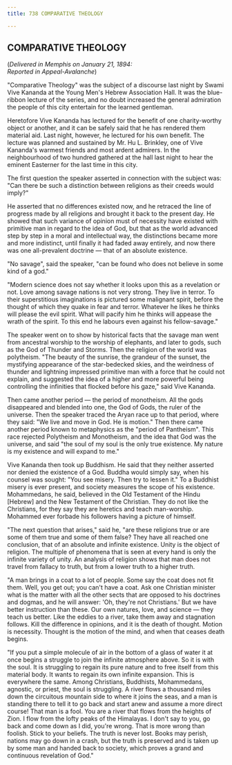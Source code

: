 ```yaml
---
title: 738 COMPARATIVE THEOLOGY

---
```

  

## COMPARATIVE THEOLOGY

(*Delivered in Memphis on January 21, 1894:  
Reported in Appeal-Avalanche*)

"Comparative Theology" was the subject of a discourse last night by
Swami Vive Kananda at the Young Men's Hebrew Association Hall. It was
the blue-ribbon lecture of the series, and no doubt increased the
general admiration the people of this city entertain for the learned
gentleman.

Heretofore Vive Kananda has lectured for the benefit of one
charity-worthy object or another, and it can be safely said that he has
rendered them material aid. Last night, however, he lectured for his own
benefit. The lecture was planned and sustained by Mr. Hu L. Brinkley,
one of Vive Kananda's warmest friends and most ardent admirers. In the
neighbourhood of two hundred gathered at the hall last night to hear the
eminent Easterner for the last time in this city.

The first question the speaker asserted in connection with the subject
was: "Can there be such a distinction between religions as their creeds
would imply?"

He asserted that no differences existed now, and he retraced the line of
progress made by all religions and brought it back to the present day.
He showed that such variance of opinion must of necessity have existed
with primitive man in regard to the idea of God, but that as the world
advanced step by step in a moral and intellectual way, the distinctions
became more and more indistinct, until finally it had faded away
entirely, and now there was one all-prevalent doctrine — that of an
absolute existence.

"No savage", said the speaker, "can be found who does not believe in
some kind of a god."

"Modern science does not say whether it looks upon this as a revelation
or not. Love among savage nations is not very strong. They live in
terror. To their superstitious imaginations is pictured some malignant
spirit, before the thought of which they quake in fear and terror.
Whatever he likes he thinks will please the evil spirit. What will
pacify him he thinks will appease the wrath of the spirit. To this end
he labours even against his fellow-savage."

The speaker went on to show by historical facts that the savage man went
from ancestral worship to the worship of elephants, and later to gods,
such as the God of Thunder and Storms. Then the religion of the world
was polytheism. "The beauty of the sunrise, the grandeur of the sunset,
the mystifying appearance of the star-bedecked skies, and the weirdness
of thunder and lightning impressed primitive man with a force that he
could not explain, and suggested the idea of a higher and more powerful
being controlling the infinities that flocked before his gaze," said
Vive Kananda.

Then came another period — the period of monotheism. All the gods
disappeared and blended into one, the God of Gods, the ruler of the
universe. Then the speaker traced the Aryan race up to that period,
where they said: "We live and move in God. He is motion." Then there
came another period known to metaphysics as the "period of Pantheism".
This race rejected Polytheism and Monotheism, and the idea that God was
the universe, and said "the soul of my soul is the only true existence.
My nature is my existence and will expand to me."

Vive Kananda then took up Buddhism. He said that they neither asserted
nor denied the existence of a God. Buddha would simply say, when his
counsel was sought: "You see misery. Then try to lessen it." To a
Buddhist misery is ever present, and society measures the scope of his
existence. Mohammedans, he said, believed in the Old Testament of the
Hindu \[Hebrew\] and the New Testament of the Christian. They do not
like the Christians, for they say they are heretics and teach
man-worship. Mohammed ever forbade his followers having a picture of
himself.

"The next question that arises," said he, "are these religions true or
are some of them true and some of them false? They have all reached one
conclusion, that of an absolute and infinite existence. Unity is the
object of religion. The multiple of phenomena that is seen at every hand
is only the infinite variety of unity. An analysis of religion shows
that man does not travel from fallacy to truth, but from a lower truth
to a higher truth.

"A man brings in a coat to a lot of people. Some say the coat does not
fit them. Well, you get out; you can't have a coat. Ask one Christian
minister what is the matter with all the other sects that are opposed to
his doctrines and dogmas, and he will answer: 'Oh, they're not
Christians.' But we have better instruction than these. Our own natures,
love, and science — they teach us better. Like the eddies to a river,
take them away and stagnation follows. Kill the difference in opinions,
and it is the death of thought. Motion is necessity. Thought is the
motion of the mind, and when that ceases death begins.

"If you put a simple molecule of air in the bottom of a glass of water
it at once begins a struggle to join the infinite atmosphere above. So
it is with the soul. It is struggling to regain its pure nature and to
free itself from this material body. It wants to regain its own infinite
expansion. This is everywhere the same. Among Christians, Buddhists,
Mohammedans, agnostic, or priest, the soul is struggling. A river flows
a thousand miles down the circuitous mountain side to where it joins the
seas, and a man is standing there to tell it to go back and start anew
and assume a more direct course! That man is a fool. You are a river
that flows from the heights of Zion. I flow from the lofty peaks of the
Himalayas. I don't say to you, go back and come down as I did, you're
wrong. That is more wrong than foolish. Stick to your beliefs. The truth
is never lost. Books may perish, nations may go down in a crash, but the
truth is preserved and is taken up by some man and handed back to
society, which proves a grand and continuous revelation of God."
